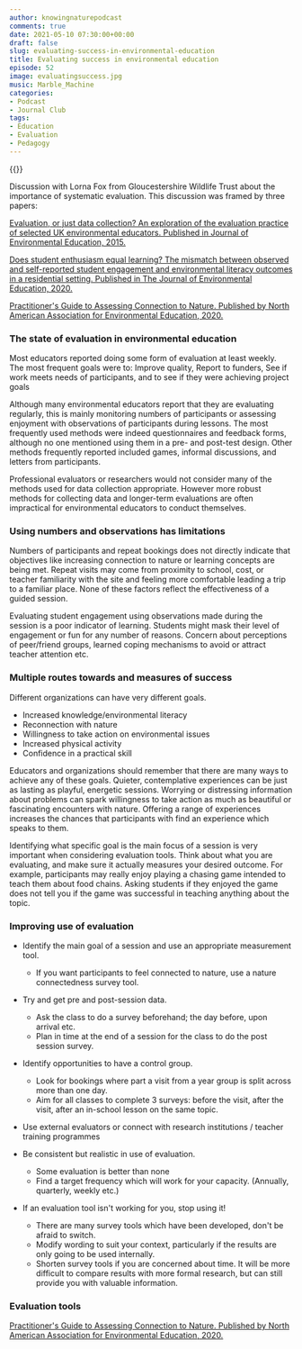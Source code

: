```yaml
---
author: knowingnaturepodcast
comments: true
date: 2021-05-10 07:30:00+00:00
draft: false
slug: evaluating-success-in-environmental-education
title: Evaluating success in environmental education
episode: 52
image: evaluatingsuccess.jpg
music: Marble_Machine
categories:
- Podcast
- Journal Club
tags:
- Education
- Evaluation
- Pedagogy
---
```


{{<podbean id="868ii-1030640">}}

Discussion with Lorna Fox from Gloucestershire Wildlife Trust about the
importance of systematic evaluation. This discussion was framed by three
papers:

[Evaluation, or just data collection? An exploration of the evaluation practice of selected UK environmental educators. Published in Journal of Environmental Education, 2015.](https://www.tandfonline.com/doi/abs/10.1080/00958964.2014.973351)

[Does student enthusiasm equal learning? The mismatch between observed and self-reported student engagement and environmental literacy outcomes in a residential setting. Published in The Journal of Environmental Education, 2020.](https://www.tandfonline.com/doi/full/10.1080/00958964.2020.1727404)

[Practitioner's Guide to Assessing Connection to Nature. Published by North American Association for Environmental Education, 2020.](https://naaee.org/eepro/publication/practitioner-guide-assessing-connection)

### The state of evaluation in environmental education

Most educators reported doing some form of evaluation at least weekly. The
most frequent goals were to: Improve quality, Report to funders, See if work
meets needs of participants, and to see if they were achieving project goals

Although many environmental educators report that they are evaluating
regularly, this is mainly monitoring numbers of participants or assessing
enjoyment with observations of participants during lessons. The most
frequently used methods were indeed questionnaires and feedback forms,
although no one mentioned using them in a pre- and post-test design. Other
methods frequently reported included games, informal discussions, and letters
from participants.

Professional evaluators or researchers would not consider many of the methods
used for data collection appropriate. However more robust methods for
collecting data and longer-term evaluations are often impractical for
environmental educators to conduct themselves.

### **Using numbers and observations has limitations**

Numbers of participants and repeat bookings does not directly indicate that
objectives like increasing connection to nature or learning concepts are being
met. Repeat visits may come from proximity to school, cost, or teacher
familiarity with the site and feeling more comfortable leading a trip to a
familiar place. None of these factors reflect the effectiveness of a guided
session.

Evaluating student engagement using observations made during the session is a
poor indicator of learning. Students might mask their level of engagement or
fun for any number of reasons. Concern about perceptions of peer/friend
groups, learned coping mechanisms to avoid or attract teacher attention etc.

### **Multiple routes towards and measures of success**

Different organizations can have very different goals.

  * Increased knowledge/environmental literacy
  * Reconnection with nature
  * Willingness to take action on environmental issues
  * Increased physical activity
  * Confidence in a practical skill

Educators and organizations should remember that there are many ways to
achieve any of these goals. Quieter, contemplative experiences can be just as
lasting as playful, energetic sessions. Worrying or distressing information
about problems can spark willingness to take action as much as beautiful or
fascinating encounters with nature. Offering a range of experiences increases
the chances that participants with find an experience which speaks to them.

Identifying what specific goal is the main focus of a session is very
important when considering evaluation tools. Think about what you are
evaluating, and make sure it actually measures your desired outcome. For
example, participants may really enjoy playing a chasing game intended to
teach them about food chains. Asking students if they enjoyed the game does
not tell you if the game was successful in teaching anything about the topic.

### **Improving use of evaluation**

  * Identify the main goal of a session and use an appropriate measurement tool.
    * If you want participants to feel connected to nature, use a nature connectedness survey tool.

  * Try and get pre and post-session data.
    * Ask the class to do a survey beforehand; the day before, upon arrival etc.
    * Plan in time at the end of a session for the class to do the post session survey.

  * Identify opportunities to have a control group.
    * Look for bookings where part a visit from a year group is split across more than one day.
    * Aim for all classes to complete 3 surveys: before the visit, after the visit, after an in-school lesson on the same topic.

  * Use external evaluators or connect with research institutions / teacher training programmes

  * Be consistent but realistic in use of evaluation.
    * Some evaluation is better than none
    * Find a target frequency which will work for your capacity. (Annually, quarterly, weekly etc.)

  * If an evaluation tool isn't working for you, stop using it!
    * There are many survey tools which have been developed, don't be afraid to switch.
    * Modify wording to suit your context, particularly if the results are only going to be used internally.
    * Shorten survey tools if you are concerned about time. It will be more difficult to compare results with more formal research, but can still provide you with valuable information. 

### Evaluation tools

[Practitioner's Guide to Assessing Connection to Nature. Published by North American Association for Environmental Education, 2020.](https://naaee.org/eepro/publication/practitioner-guide-assessing-connection)

